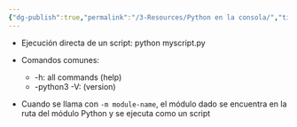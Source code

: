 ```yaml
---
{"dg-publish":true,"permalink":"/3-Resources/Python en la consola/","title":"Python en la consola","noteIcon":""}
---
```



- Ejecución directa de un script: python myscript.py

- Comandos comunes:
	- -h: all commands (help)
	- -python3 -V: (version)

- Cuando se llama con `-m module-name`, el módulo dado se encuentra en la ruta del módulo Python y se ejecuta como un script